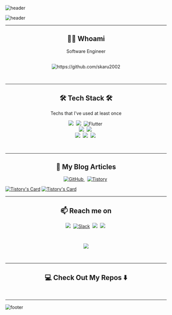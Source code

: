 ![header](https://capsule-render.vercel.app/api?type=waving&&color=gradient&height=100&section=header&fontSize=90)

![header](https://capsule-render.vercel.app/api?type=soft&color=auto&height=150&section=header&text=skaru2002's_Github&fontSize=70&animation=twinkling)
<br>

<hr>
<h2 align="center"> 👨‍💻 Whoami</h2>
<p align="center"> Software Engineer </p>
<p align="center">  
  <!--<samp> A highly resourceful computer programmer and well-rounded IT professional with over five years of computing experience, possessing expert knowledge of the software development lifecycle and a solid understanding of technologies required for the development and deployment of highly available and scalable applications, including their networks and infrastructure.</samp> -->
  <br>
  <img src="https://komarev.com/ghpvc/?username=skaru2002" alt="https://github.com/skaru2002" />
</p>
<br>

<hr>
<h2 align="center">🛠 Tech Stack 🛠</h2>
<p align="center"> Techs that I've used at least once </p>
<p align="center">
  <!-- <img src="https://img.shields.io/badge/Python-3766AB?style=flat-square&logo=Python&logoColor=white"/></a>&nbsp 
  <img src="https://img.shields.io/badge/Java-007396?style=flat-square&logo=Java&logoColor=white"/></a>&nbsp 
  <img src="https://img.shields.io/badge/C++-00599C?style=flat-square&logo=C%2B%2B&logoColor=white"/></a>&nbsp 
  <img src="https://img.shields.io/badge/C-A8B9CC?style=flat-square&logo=C&logoColor=white"/></a>&nbsp
  <img src="https://img.shields.io/badge/css-1572B6?style=flat-square&logo=css3&logoColor=white"/></a>&nbsp
  <img src="https://img.shields.io/badge/Go-11B48A?style=flat-square&logo=Go&logoColor=white"/></a>&nbsp
  <img src="https://img.shields.io/badge/SpringBoot-6DB33F?style=flat-square&logo=Spring&logoColor=white"/></a>&nbsp 
  <img src="https://img.shields.io/badge/Django-092E20?style=flat-square&logo=Django&logoColor=white"/></a>&nbsp 
  <img src="https://img.shields.io/badge/HyperledgerFabric-DB3552?style=flat-square&logo=Hulu&logoColor=white"/></a>&nbsp;
  <img src="https://img.shields.io/badge/elasticsearch-005571?style=flat-square&logo=elasticsearch&logoColor=white"/></a>&nbsp;
  <img src="https://img.shields.io/badge/react%20-%2300D9FF.svg?&style=for-the-badge&logo=react&logoColor=white" />&nbsp;
  CSS, Python, Docker, Kubernetes, Rancher, TravisCI, Git, Github, Bitbucket, Apache, Nginx, Vagrant, Ansible, Jenkins, Azure.
  <br>  -->
  <img src="https://img.shields.io/badge/Javascript-ffb13b?style=for-the-badge&logo=javascript&logoColor=white"/></a>&nbsp;
  <img src="https://img.shields.io/badge/C%23-green?style=for-the-badge&logo=csharp&logoColor=white"/></a>&nbsp;
  <img alt="Flutter" src ="https://img.shields.io/badge/Flutter-02569B.svg?&style=for-the-badge&logo=Flutter&logoColor=white"/>&nbsp;
  <br>
  <img src="https://img.shields.io/badge/Mysql-red?style=for-the-badge&logo=MySql&logoColor=white"/></a>&nbsp;
  <img src="https://img.shields.io/badge/aws-yellow?style=for-the-badge&logo=amazon-aws&logoColor=white"/></a>&nbsp;
  <br>
  <img src="https://img.shields.io/badge/node.js%20-%2343853D.svg?&style=for-the-badge&logo=node.js&logoColor=white" />&nbsp;
  <img src="https://img.shields.io/badge/vue3.js%20-%2300D9FF.svg?&style=for-the-badge&logo=vue.js&logoColor=white" />&nbsp;
  <img src="https://img.shields.io/badge/socket.io%20-white.svg?&style=for-the-badge&logo=socket.io&logoColor=black" />&nbsp;  
</p>
<br>

<hr>
<h2 align="center">💬 My Blog Articles</h2>
<p align="center" align='center'>
  <a href = "https://github.com/skaru2002"><img alt="GitHub" src ="https://img.shields.io/badge/GitHub-181717.svg?&style=for-the-badge&logo=GitHub&logoColor=white"/>
  </a>&nbsp;
  <a href = "https://skaru1.tistory.com/"> <img alt="Tistory" src ="https://img.shields.io/badge/Tistory-orange.svg?&style=for-the-badge&logo=tistory&logoColor=black"/></a>&nbsp;  

  <!-- [![Tistory's Badge](https://tistory-readme-stats.vercel.app/api/badge?name=skaru1&theme=kakao)](https://skaru1.tistory.com/) -->
</p>
  
  [![Tistory's Card](https://tistory-readme-stats.vercel.app/api?name=skaru1&theme=tistory)](https://skaru1.tistory.com/)
  [![Tistory's Card](https://tistory-readme-stats.vercel.app/api?name=skaru1&postId=9&theme=tistory)](https://skaru1.tistory.com/9)
<br>

<hr>
<h2  align="center">📫 Reach me on</h2>
<p align="center">
  <a target="_blank"href="www.linkedin.com/in/skaru2002"><img src="https://img.shields.io/badge/linkedin-%230077B5.svg?&style=for-the-badge&logo=linkedin&logoColor=white" /></a>&nbsp;
  <a href = "skaru2002.slack.com"> <img alt="Slack" src ="https://img.shields.io/badge/Slack-4A154B.svg?&style=for-the-badge&logo=Slack&logoColor=white"/></a>&nbsp;
  <a href="mailto:skaru2002@gmail.com?subject=Hello%20skaru2002,%20From%20Github"><img src="https://img.shields.io/badge/gmail-%23D14836.svg?&style=for-the-badge&logo=gmail&logoColor=white" /></a>&nbsp;
  <a href="mailto:skaru2002@naver.com"><img src="https://img.shields.io/badge/NaverMail-darkgreen?style=for-the-badge&logo=NaverMail&logoColor=white&link=skaru2002@naver.com"/></a>&nbsp;
</p>
<br>
<p align="center">
  <a href="https://github.com/skaru2002"><img src="https://hits.seeyoufarm.com/api/count/incr/badge.svg?url=https%3A%2F%2Fgithub.com%2Fskaru2002&count_bg=%23ED6DA3&title_bg=%2386757E&icon=github.svg&icon_color=%23E1DEDE&title=hits&edge_flat=false"/></a>
</p>
<br>

<hr>
<h2  align="center">💻 Check Out My Repos ⬇️ </h2>
<br>
<hr>


![footer](https://capsule-render.vercel.app/api?type=waving&&color=gradient&height=100&section=footer&fontSize=90)
<!--
**skaru2002/skaru2002** is a ✨ _special_ ✨ repository because its `README.md` (this file) appears on your GitHub profile.
Here are some ideas to get you started:
- 🔭 I’m currently working on ...
- 🌱 I’m currently learning ...
- 👯 I’m looking to collaborate on ...
- 🤔 I’m looking for help with ...
- 💬 Ask me about ...
- 📫 How to reach me: ...
- 😄 Pronouns: ...
- ⚡ Fun fact: ...
-->
